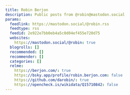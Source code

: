 ```yaml
---
title: Robin Berjon
description: Public posts from @robin@mastodon.social
params:
  feedlink: https://mastodon.social/@robin.rss
  feedtype: rss
  feedid: 2e922e7bb0eb4a5c0d04ef455e720d75
  websites:
    https://mastodon.social/@robin: true
  blogrolls: []
  recommended: []
  recommender: []
  categories: []
  relme:
    https://berjon.com/: true
    https://bsky.app/profile/robin.berjon.com: false
    https://github.com/darobin/: true
    https://opencheck.is/wikidata/Q15710842: false
---
```

